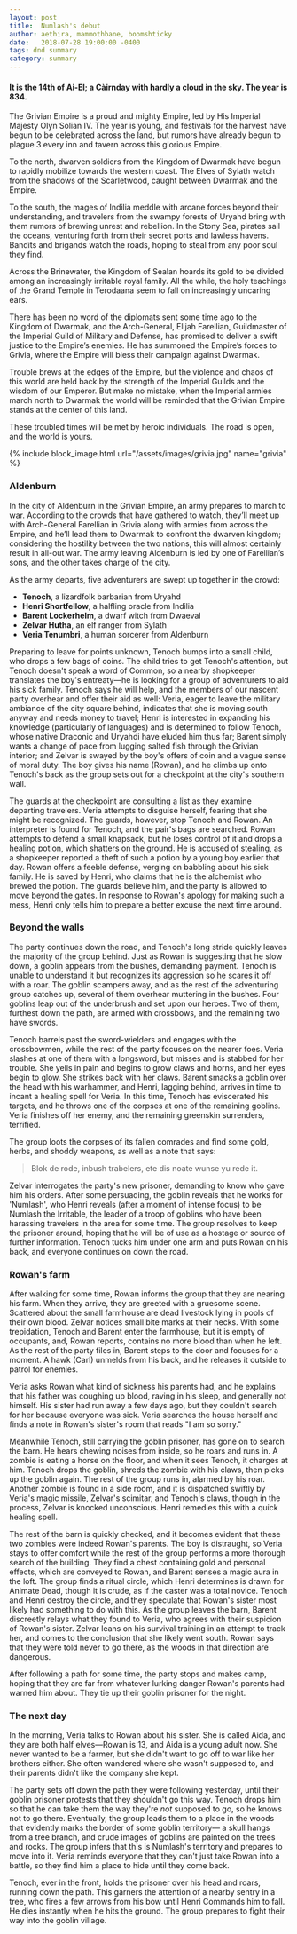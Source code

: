 ```yaml
---
layout: post
title:  Numlash's debut
author: aethira, mammothbane, boomshticky
date:   2018-07-28 19:00:00 -0400
tags: dnd summary
category: summary
---
```


#### It is the 14th of Ai-El; a Càirnday with hardly a cloud in the sky. The year is 834.

The Grivian Empire is a proud and mighty Empire, led by His Imperial Majesty Olyn Solian IV. The year is young,
and festivals for the harvest have begun to be celebrated across the land,  but rumors have already begun to
plague 3 every inn and tavern across this glorious Empire.

To the north, dwarven soldiers from the Kingdom of Dwarmak have begun to rapidly mobilize towards the western
coast. The Elves of Sylath watch from the shadows of the Scarletwood, caught between Dwarmak and the Empire.

To the south, the mages of Indilia meddle with arcane forces beyond their understanding, and travelers from the
swampy forests of Uryahd bring with them rumors of brewing unrest and rebellion. In the Stony Sea, pirates sail
the oceans, venturing forth from their secret ports and lawless havens. Bandits and brigands watch the roads,
hoping to steal from any poor soul they find.

Across the Brinewater, the Kingdom of Sealan hoards its gold to be divided among an increasingly irritable royal
family. All the while, the holy teachings of the Grand Temple in Terodaana seem to fall on increasingly uncaring
ears.

There has been no word of the diplomats sent some time ago to the Kingdom of Dwarmak, and the Arch-General,
Elijah Farellian, Guildmaster of the Imperial Guild of Military and Defense, has promised to deliver a swift
justice to the Empire’s enemies. He has summoned the Empire’s forces to Grivia, where the Empire will bless
their campaign against Dwarmak.

Trouble brews at the edges of the Empire, but the violence and chaos of this world are held back by the strength
of the Imperial Guilds and the wisdom of our Emperor. But make no mistake, when the Imperial armies march north
to Dwarmak the world will be reminded that the Grivian Empire stands at the center of this land.

These troubled times will be met by heroic individuals. The road is open, and the world is yours.

{% include block_image.html url="/assets/images/grivia.jpg" name="grivia" %}


### Aldenburn
In the city of Aldenburn in the Grivian Empire, an army prepares to march to war. According to the crowds that have
gathered to watch, they’ll meet up with Arch-General Farellian in Grivia along with armies from across the Empire, and
he’ll lead them to Dwarmak to confront the dwarven kingdom; considering the hostility between the two nations, this will
almost certainly result in all-out war. The army leaving Aldenburn is led by one of Farellian’s sons, and the other 
takes charge of the city.

As the army departs, five adventurers are swept up together in the crowd:

- **Tenoch**, a lizardfolk barbarian from Uryahd
- **Henri Shortfellow**, a halfling oracle from Indilia
- **Barent Lockerhelm**, a dwarf witch from Dwaeval
- **Zelvar Hutha**, an elf ranger from Sylath
- **Veria Tenumbri**, a human sorcerer from Aldenburn

Preparing to leave for points unknown, Tenoch bumps into a small child, who drops a few bags of coins. The child tries
to get Tenoch's attention, but Tenoch doesn't speak a word of Common, so a nearby shopkeeper translates the boy's
entreaty&mdash;he is looking for a group of adventurers to aid his sick family. Tenoch says he will help, and the 
members of our nascent party overhear and offer their aid as well: Veria, eager to leave the military ambiance 
of the city square behind, indicates that she is moving south anyway and needs money to travel; Henri is interested in
expanding his knowledge (particularly of languages) and is determined to follow Tenoch, whose native Draconic and Uryahdi
have eluded him thus far; Barent simply wants a change of pace from lugging salted fish through the Grivian interior; 
and Zelvar is swayed by the boy's offers of coin and a vague sense of moral duty. The boy gives his name (Rowan),
and he climbs up onto Tenoch's back as the group sets out for a checkpoint at the city's southern wall.

The guards at the checkpoint are consulting a list as they examine departing travelers. Veria attempts to disguise
herself, fearing that she might be recognized. The guards, however, stop Tenoch and Rowan. An interpreter is found for
Tenoch, and the pair's bags are searched. Rowan attempts to defend a small knapsack, but he loses control of it and drops 
a healing potion, which shatters on the ground. He is accused of stealing, as a shopkeeper reported a theft of such a
potion by a young boy earlier that day. Rowan offers a feeble defense, verging on babbling about his sick family. He is 
saved by Henri, who claims that he is the alchemist who brewed the potion. The guards believe him, and the party is
allowed to move beyond the gates. In response to Rowan's apology for making such a mess, Henri only tells him to prepare
a better excuse the next time around.


### Beyond the walls
The party continues down the road, and Tenoch's long stride quickly leaves the majority of the group behind. Just as Rowan
is suggesting that he slow down, a goblin appears from the bushes, demanding payment. Tenoch is unable to understand it
but recognizes its aggression so he scares it off with a roar. The goblin scampers away, and as the rest of the
adventuring group catches up, several of them overhear muttering in the bushes. Four goblins leap out of the underbrush
and set upon our heroes. Two of them, furthest down the path, are armed with crossbows, and the remaining two have
swords.

Tenoch barrels past the sword-wielders and engages with the crossbowmen, while the rest of the party focuses on the
nearer foes. Veria slashes at one of them with a longsword, but misses and is stabbed for her trouble. She yells in pain
and begins to grow claws and horns, and her eyes begin to glow. She strikes back with her claws. Barent smacks a goblin 
over the head with his warhammer, and Henri, lagging behind, arrives in time to incant a healing spell for Veria. In 
this time, Tenoch has eviscerated his targets, and he throws one of the corpses at one of the remaining goblins. Veria 
finishes off her enemy, and the remaining greenskin surrenders, terrified.

The group loots the corpses of its fallen comrades and find some gold, herbs, and shoddy weapons, as well as a note that
says:

> Blok de rode, inbush trabelers, ete dis noate wunse yu rede it.

Zelvar interrogates the party's new prisoner, demanding to know who gave him his orders. After some persuading,
the goblin reveals that he works for 'Numlash', who Henri reveals (after a moment of intense focus) to be Numlash the
Irritable, the leader of a troop of goblins who have been harassing travelers in the area for some time. The group
resolves to keep the prisoner around, hoping that he will be of use as a hostage or source of further information. 
Tenoch tucks him under one arm and puts Rowan on his back, and everyone continues on down the road.


### Rowan's farm
After walking for some time, Rowan informs the group that they are nearing his farm. When they arrive, they are greeted
with a gruesome scene. Scattered about the small farmhouse are dead livestock lying in pools of their own blood. Zelvar
notices small bite marks at their necks. With some trepidation, Tenoch and Barent enter the farmhouse, but it is empty
of occupants, and, Rowan reports, contains no more blood than when he left. As the rest of the party files in, Barent
steps to the door and focuses for a moment. A hawk (Carl) unmelds from his back, and he releases it outside to patrol
for enemies.

Veria asks Rowan what kind of sickness his parents had, and he explains that his father was coughing up blood, raving in
his sleep, and generally not himself. His sister had run away a few days ago, but they couldn't search for her because
everyone was sick. Veria searches the house herself and finds a note in Rowan's sister's room that reads "I am so sorry."

Meanwhile Tenoch, still carrying the goblin prisoner, has gone on to search the barn. He hears chewing noises from
inside, so he roars and runs in. A zombie is eating a horse on the floor, and when it sees Tenoch, it charges at him.
Tenoch drops the goblin, shreds the zombie with his claws, then picks up the goblin again. The rest of the group runs in,
alarmed by his roar. Another zombie is found in a side room, and it is dispatched swiftly by Veria's magic missile, 
Zelvar's scimitar, and Tenoch's claws, though in the process, Zelvar is knocked unconscious. Henri remedies this with
a quick healing spell.

The rest of the barn is quickly checked, and it becomes evident that these two zombies were indeed Rowan's parents. The
boy is distraught, so Veria stays to offer comfort while the rest of the group performs a more thorough search of the
building. They find a chest containing gold and personal effects, which are conveyed to Rowan, and Barent senses a
magic aura in the loft. The group finds a ritual circle, which Henri determines is drawn for Animate Dead, though it is
crude, as if the caster was a total novice. Tenoch and Henri destroy the circle, and they speculate that Rowan's
sister most likely had something to do with this. As the group leaves the barn, Barent discreetly relays what they found
to Veria, who agrees with their suspicion of Rowan's sister. Zelvar leans on his survival training in an attempt to track
her, and comes to the conclusion that she likely went south. Rowan says that they were told never to go there, as the
woods in that direction are dangerous.

After following a path for some time, the party stops and makes camp, hoping that they are far from whatever lurking
danger Rowan's parents had warned him about. They tie up their goblin prisoner for the night.


### The next day
In the morning, Veria talks to Rowan about his sister. She is called Aida, and they are both half elves&mdash;Rowan is 13,
and Aida is a young adult now. She never wanted to be a farmer, but she didn't want to go off to war like her brothers either.
She often wandered where she wasn't supposed to, and their parents didn't like the company she kept.

The party sets off down the path they were following yesterday, until their goblin prisoner protests that they shouldn't
go this way. Tenoch drops him so that he can take them the way they're *not* supposed to go, so he knows not to go there.
Eventually, the group leads them to a place in the woods that evidently marks the border of some goblin territory&mdash;
a skull hangs from a tree branch, and crude images of goblins are painted on the trees and rocks. The group infers that
this is Numlash's territory and prepares to move into it. Veria reminds everyone that they can't just take Rowan into a
battle, so they find him a place to hide until they come back.

Tenoch, ever in the front, holds the prisoner over his head and roars, running down the path. This garners the attention
of a nearby sentry in a tree, who fires a few arrows from his bow until Henri Commands him to fall. He dies instantly
when he hits the ground. The group prepares to fight their way into the goblin village.
